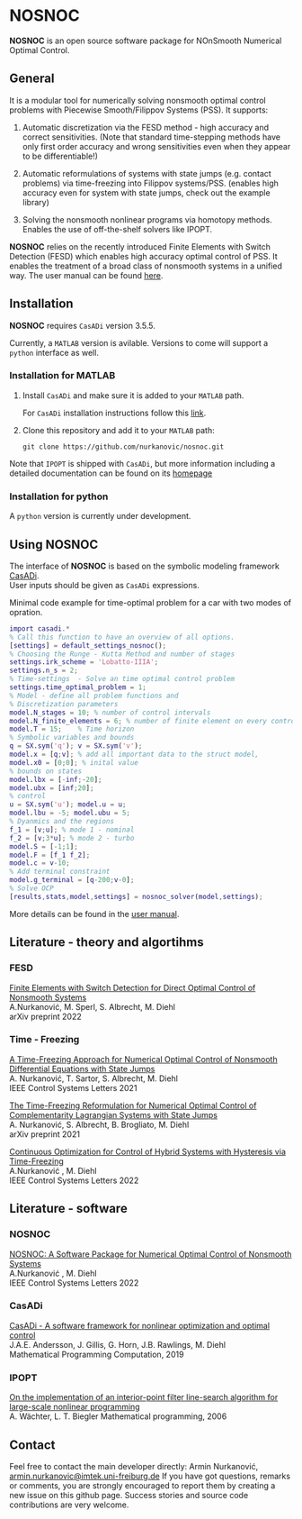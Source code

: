 # NOSNOC
**NOSNOC** is an open source software package for NOnSmooth Numerical Optimal Control.


## General
It is a modular tool for numerically solving nonsmooth optimal control problems with Piecewise Smooth/Filippov Systems (PSS). It supports:
1. Automatic discretization via the FESD method -  high accuracy and correct sensitivities. (Note that standard time-stepping methods have only first order accuracy and wrong sensitivities even when they appear to be differentiable!)

2. Automatic reformulations of systems with state jumps (e.g. contact problems) via time-freezing into Filippov systems/PSS.
(enables high accuracy even for system with state jumps, check out the example library)

3. Solving the nonsmooth nonlinear programs via homotopy methods. Enables the use of off-the-shelf solvers like IPOPT.



**NOSNOC**  relies on the recently introduced Finite Elements with Switch Detection (FESD) which enables high accuracy optimal control of PSS.
It enables the treatment of a broad class of nonsmooth systems in a unified way. The user manual can be found [here](https://github.com/nurkanovic/nosnoc/blob/main/doc/nosnoc_manual.pdf).

## Installation

**NOSNOC** requires `CasADi` version 3.5.5.

Currently, a `MATLAB` version is avilable. Versions to come will support a `python` interface as well.
### Installation for MATLAB


1.  Install  `CasADi` and make sure it is added to your `MATLAB` path.

     For `CasADi` installation instructions follow this [link](https://web.casadi.org/get/).
   
    
2.   Clone this repository and add it to your `MATLAB` path:

     ```
     git clone https://github.com/nurkanovic/nosnoc.git
     ```
	 

Note that `IPOPT` is shipped with `CasADi`, but more information including a detailed documentation can be found on its [homepage](https://coin-or.github.io/Ipopt/ ) 

### Installation for python

A `python` version is currently under development.
	 
## Using NOSNOC

The interface of **NOSNOC** is based on the symbolic modeling framework [CasADi](https://web.casadi.org/).  
User inputs should be given as `CasADi` expressions.

Minimal code example for time-optimal problem for a car with two modes of opration.
```matlab
import casadi.*
% Call this function to have an overview of all options.
[settings] = default_settings_nosnoc();  
% Choosing the Runge - Kutta Method and number of stages
settings.irk_scheme = 'Lobatto-IIIA';
settings.n_s = 2;
% Time-settings  - Solve an time optimal control problem
settings.time_optimal_problem = 1;
% Model - define all problem functions and
% Discretization parameters
model.N_stages = 10; % number of control intervals
model.N_finite_elements = 6; % number of finite element on every control intevral (optionally a vector might be passed)
model.T = 15;    % Time horizon
% Symbolic variables and bounds
q = SX.sym('q'); v = SX.sym('v'); 
model.x = [q;v]; % add all important data to the struct model,
model.x0 = [0;0]; % inital value
% bounds on states
model.lbx = [-inf;-20];
model.ubx = [inf;20];
% control
u = SX.sym('u'); model.u = u;
model.lbu = -5; model.ubu = 5;
% Dyanmics and the regions
f_1 = [v;u]; % mode 1 - nominal
f_2 = [v;3*u]; % mode 2 - turbo
model.S = [-1;1];
model.F = [f_1 f_2];
model.c = v-10;
% Add terminal constraint
model.g_terminal = [q-200;v-0];
% Solve OCP
[results,stats,model,settings] = nosnoc_solver(model,settings);

````


More details can be found in the [user manual](https://github.com/nurkanovic/nosnoc/blob/main/doc/nosnoc_manual.pdf).



## Literature - theory and algortihms

### FESD
[Finite Elements with Switch Detection for Direct Optimal Control of Nonsmooth Systems](https://arxiv.org/abs/2205.05337) \
A.Nurkanović, M. Sperl, S. Albrecht, M. Diehl \
arXiv preprint 2022

### Time - Freezing
[A Time-Freezing Approach for Numerical Optimal Control of Nonsmooth Differential Equations with State Jumps](https://cdn.syscop.de/publications/Nurkanovic2021.pdf) \
A. Nurkanović, T. Sartor, S. Albrecht, M. Diehl \
IEEE Control Systems Letters 2021

[The Time-Freezing Reformulation for Numerical Optimal Control of Complementarity Lagrangian Systems with State Jumps](https://arxiv.org/abs/2111.06759) \
A. Nurkanović, S. Albrecht, B. Brogliato, M. Diehl \
arXiv preprint 2021

[Continuous Optimization for Control of Hybrid Systems with Hysteresis via Time-Freezing](https://cdn.syscop.de/publications/Nurkanovic2022a.pdf) \
A.Nurkanović , M. Diehl \
IEEE Control Systems Letters 2022


## Literature - software

### NOSNOC

[NOSNOC: A Software Package for Numerical Optimal Control of Nonsmooth Systems](https://cdn.syscop.de/publications/Nurkanovic2022b.pdf) \
A.Nurkanović , M. Diehl \
IEEE Control Systems Letters 2022




### CasADi

[CasADi - A software framework for nonlinear optimization and optimal control](https://cdn.syscop.de/publications/Andersson2019.pdf) \
J.A.E. Andersson, J. Gillis, G. Horn, J.B. Rawlings, M. Diehl \
Mathematical Programming Computation, 2019

### IPOPT
[On the implementation of an interior-point filter line-search algorithm for large-scale nonlinear programming](https://link.springer.com/article/10.1007/s10107-004-0559-y) \
A. Wächter, L. T. Biegler
Mathematical programming, 2006 

## Contact

Feel free to contact the main developer directly: Armin Nurkanović, [armin.nurkanovic@imtek.uni-freiburg.de](mailto:armin.nurkanovic@imtek.uni-freiburg.de)
If you have got questions, remarks or comments, you are strongly encouraged to report them by creating a new issue on this github page. Success stories and source code contributions are very welcome.

